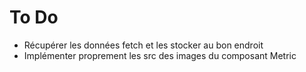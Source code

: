 # To Do

- Récupérer les données fetch et les stocker au bon endroit
- Implémenter proprement les src des images du composant Metric
